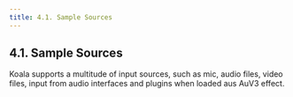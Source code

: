 ```yaml
---
title: 4.1. Sample Sources
---
```


## 4.1. Sample Sources

Koala supports a multitude of input sources, such as mic, audio files, video files, input from audio interfaces and plugins when loaded aus AuV3 effect. 
